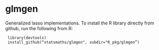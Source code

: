 glmgen
======

Generalized lasso implementations. To install the
R library directly from github, run the following from R:

```{r}
 library(devtools)
 install_github(“statsmaths/glmgen", subdir="R_pkg/glmgen”)
```